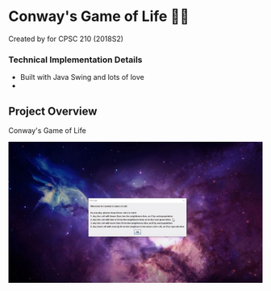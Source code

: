 # Conway's Game of Life 👾✨

Created by for CPSC 210 (2018S2)

### Technical Implementation Details
* Built with Java Swing and lots of love
* 

## Project Overview
Conway's Game of Life 

![Rules](/rulesplash.jpg "Rules")
